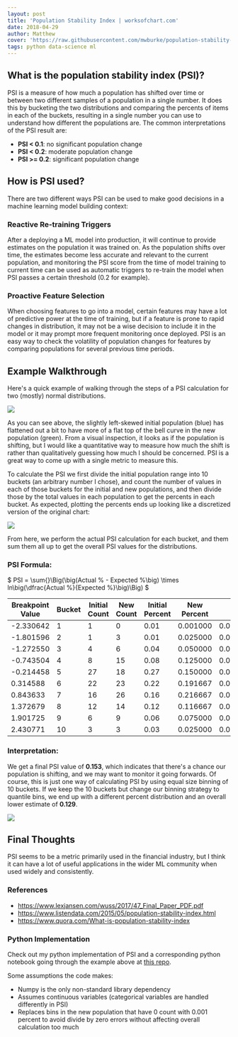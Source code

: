 ```yaml
---
layout: post
title: 'Population Stability Index | worksofchart.com'
date: 2018-04-29
author: Matthew
cover: 'https://raw.githubusercontent.com/mwburke/population-stability-index/master/images/distributions.png'
tags: python data-science ml
---
```


## What is the population stability index (PSI)?

PSI is a measure of how much a population has shifted over time or between two different samples of a population in a single number. It does this by bucketing the two distributions and comparing the percents of items in each of the buckets, resulting in a single number you can use to understand how different the populations are. The common interpretations of the PSI result are: 

* **PSI < 0.1**: no significant population change
* **PSI < 0.2**: moderate population change
* **PSI >= 0.2**: significant population change

## How is PSI used? 

There are two different ways PSI can be used to make good decisions in a machine learning model building context:

### Reactive Re-training Triggers

After a deploying a ML model into production, it will continue to provide estimates on the population it was trained on. As the population shifts over time, the estimates become less accurate and relevant to the current population, and monitoring the PSI score from the time of model training to current time can be used as automatic triggers to re-train the model when PSI passes a certain threshold (0.2 for example).

### Proactive Feature Selection

When choosing features to go into a model, certain features may have a lot of predictive power at the time of training, but if a feature is prone to rapid changes in distribution, it may not be a wise decision to include it in the model or it may prompt more frequent monitoring once deployed. PSI is an easy way to check the volatility of population changes for features by comparing populations for several previous time periods. 

## Example Walkthrough

Here's a quick example of walking through the steps of a PSI calculation for two (mostly) normal distributions.

![](https://raw.githubusercontent.com/mwburke/population-stability-index/master/images/distributions.png)

As you can see above, the slightly left-skewed initial population (blue) has flattened out a bit to have more of a flat top of the bell curve in the new population (green). From a visual inspection, it looks as if the population is shifting, but I would like a quantitative way to measure how much the shift is rather than qualitatively guessing how much I should be concerned. PSI is a great way to come up with a single metric to measure this. 

To calculate the PSI we first divide the initial population range into 10 buckets (an arbitrary number I chose), and count the number of values in each of those buckets for the initial and new populations, and then divide those by the total values in each population to get the percents in each bucket. As expected, plotting the percents ends up looking like a discretized version of the original chart:

![](https://raw.githubusercontent.com/mwburke/population-stability-index/master/images/constant_bins_percents.png)


From here, we perform the actual PSI calculation for each bucket, and them sum them all up to get the overall PSI values for the distributions.

### PSI Formula:

$
PSI = \sum{}\Big(\big(Actual \% - Expected \%\big) \times ln\big(\dfrac{Actual \%}{Expected \%}\big)\Big)
$



| Breakpoint Value | Bucket | Initial Count | New Count | Initial Percent | New Percent | PSI      | 
|------------------|--------|---------------|-----------|-----------------|-------------|----------| 
| -2.330642        | 1      | 1             | 0         | 0.01            | 0.001000    | 0.020723 | 
| -1.801596        | 2      | 1             | 3         | 0.01            | 0.025000    | 0.013744 | 
| -1.272550        | 3      | 4             | 6         | 0.04            | 0.050000    | 0.002231 | 
| -0.743504        | 4      | 8             | 15        | 0.08            | 0.125000    | 0.020083 | 
| -0.214458        | 5      | 27            | 18        | 0.27            | 0.150000    | 0.070534 | 
| 0.314588         | 6      | 22            | 23        | 0.22            | 0.191667    | 0.003906 | 
| 0.843633         | 7      | 16            | 26        | 0.16            | 0.216667    | 0.017181 | 
| 1.372679         | 8      | 12            | 14        | 0.12            | 0.116667    | 0.000094 | 
| 1.901725         | 9      | 6             | 9         | 0.06            | 0.075000    | 0.003347 | 
| 2.430771         | 10     | 3             | 3         | 0.03            | 0.025000    | 0.000912 | 

### Interpretation:

We get a final PSI value of **0.153**, which indicates that there's a chance our population is shifting, and we may want to monitor it going forwards. Of course, this is just one way of calculating PSI by using equal size binning of 10 buckets. If we keep the 10 buckets but change our binning strategy to quantile bins, we end up with a different percent distribution and an overall lower estimate of **0.129**.

![](https://raw.githubusercontent.com/mwburke/population-stability-index/master/images/percentile_bins_percents.png)

## Final Thoughts

PSI seems to be a metric primarily used in the financial industry, but I think it can have a lot of useful applications in the wider ML community when used widely and consistently. 

### References

* https://www.lexjansen.com/wuss/2017/47_Final_Paper_PDF.pdf
* https://www.listendata.com/2015/05/population-stability-index.html
* https://www.quora.com/What-is-population-stability-index

### Python Implementation

Check out my python implementation of PSI and a corresponding python notebook going through the example above at [this repo](https://github.com/mwburke/population-stability-index). 

Some assumptions the code makes:

* Numpy is the only non-standard library dependency
* Assumes continuous variables (categorical variables are handled differently in PSI)
* Replaces bins in the new population that have 0 count with 0.001 percent to avoid divide by zero errors without affecting overall calculation too much